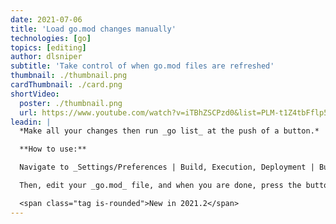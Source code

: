 ```yaml
---
date: 2021-07-06
title: 'Load go.mod changes manually'
technologies: [go]
topics: [editing]
author: dlsniper
subtitle: 'Take control of when go.mod files are refreshed'
thumbnail: ./thumbnail.png
cardThumbnail: ./card.png
shortVideo:
  poster: ./thumbnail.png
  url: https://www.youtube.com/watch?v=iTBhZSCPzd0&list=PLM-t1Z4tbFflp57RnfgjXOdpOg6fLhs_q&index=1
leadin: |
  *Make all your changes then run _go list_ at the push of a button.*

  **How to use:**

  Navigate to _Settings/Preferences | Build, Execution, Deployment | Build Tools_ and select _External changes_ instead of **Any changes**.

  Then, edit your _go.mod_ file, and when you are done, press the button at the top-right corner of the editor to refresh these changes.

  <span class="tag is-rounded">New in 2021.2</span>
---
```


